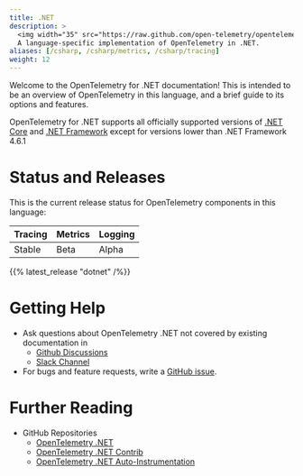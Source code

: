 ```yaml
---
title: .NET
description: >
  <img width="35" src="https://raw.github.com/open-telemetry/opentelemetry.io/main/iconography/32x32/.NET.svg" alt="NET logo"></img>
  A language-specific implementation of OpenTelemetry in .NET.
aliases: [/csharp, /csharp/metrics, /csharp/tracing]
weight: 12
---
```


Welcome to the OpenTelemetry for .NET documentation! This is intended to be an
overview of OpenTelemetry in this language, and a brief guide to its options and
features.

OpenTelemetry for .NET supports all officially supported versions of [.NET
Core](https://dotnet.microsoft.com/download/dotnet-core) and [.NET
Framework](https://dotnet.microsoft.com/download/dotnet-framework) except for
versions lower than .NET Framework 4.6.1

# Status and Releases

This is the current release status for OpenTelemetry components in this
language:

| Tracing | Metrics | Logging |
| ------- | ------- | ------- |
| Stable  | Beta    | Alpha   |

{{% latest_release "dotnet" /%}}

# Getting Help

- Ask questions about OpenTelemetry .NET not covered by existing documentation in
  - [Github Discussions](https://github.com/open-telemetry/opentelemetry-dotnet/discussions)
  - [Slack Channel](https://cloud-native.slack.com/archives/C01N3BC2W7Q)
- For bugs and feature requests, write a
  [GitHub issue](https://github.com/open-telemetry/opentelemetry-dotnet/issues/new/choose).

# Further Reading

- GitHub Repositories
  - [OpenTelemetry .NET](https://github.com/open-telemetry/opentelemetry-dotnet)
  - [OpenTelemetry .NET Contrib](https://github.com/open-telemetry/opentelemetry-dotnet-contrib)
  - [OpenTelemetry .NET Auto-Instrumentation](https://github.com/open-telemetry/opentelemetry-dotnet-instrumentation)
